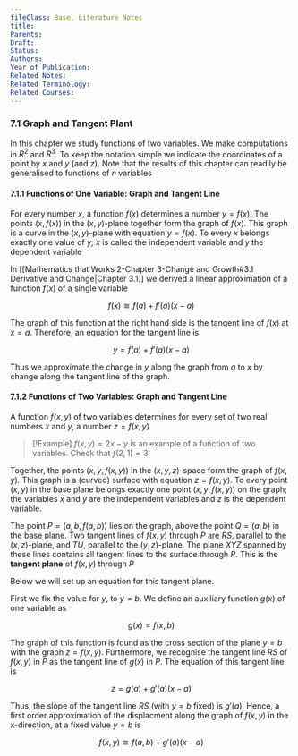 ```yaml
---
fileClass: Base, Literature Notes
title: 
Parents: 
Draft: 
Status: 
Authors: 
Year of Publication: 
Related Notes: 
Related Terminology: 
Related Courses: 
---
```

### 7.1 Graph and Tangent Plant
In this chapter we study functions of two variables. We make computations in $R^2$ and $R^3$. To keep the notation simple we indicate the coordinates of a point by $x$ and $y$ (and $z$). Note that the results of this chapter can readily be generalised to functions of $n$ variables

#### 7.1.1 Functions of One Variable: Graph and Tangent Line
For every number $x$, a function $f(x)$ determines a number $y=f(x)$. The points $(x, f(x))$ in the $(x,y)$-plane together form the graph of $f(x)$. This graph is a curve in the $(x,y)$-plane with equation $y=f(x)$. To every $x$ belongs exactly one value of $y$; $x$ is called the independent variable and $y$ the dependent variable

In [[Mathematics that Works 2-Chapter 3-Change and Growth#3.1 Derivative and Change|Chapter 3.1]] we derived a linear approximation of a function $f(x)$ of a single variable

$$
f(x) \cong f(a)+ f'(a)(x-a)
$$

The graph of this function at the right hand side is the tangent line of $f(x)$ at $x=a$. Therefore, an equation for the tangent line is 

$$
y=f(a)+f'(a)(x-a)
$$

Thus we approximate the change in $y$ along the graph from $a$ to $x$ by change along the tangent line of the graph.

#### 7.1.2 Functions of Two Variables: Graph and Tangent Line
A function $f(x,y)$ of two variables determines for every set of two real numbers $x$ and $y$, a number $z=f(x,y)$

>[!Example]
>$f(x,y)=2x-y$ is an example of a function of two variables. Check that $f(2,1)=3$

Together, the points $(x,y,f(x,y))$ in the $(x,y,z)$-space form the graph of $f(x,y)$. This graph is a (curved) surface with equation $z=f(x,y)$. To every point $(x,y)$ in the base plane belongs exactly one point $(x,y,f(x,y))$ on the graph; the variables $x$ and $y$ are the independent variables and $z$ is the dependent variable. 

The point $P=(a,b,f(a,b))$ lies on the graph, above the point $Q=(a,b)$ in the base plane. Two tangent lines of $f(x,y)$ through $P$ are $RS$, parallel to the $(x,z)$-plane, and $TU$, parallel to the $(y,z)$-plane. The plane $XYZ$ spanned by these lines contains all tangent lines to the surface through $P$. This is the **tangent plane** of $f(x,y)$ through $P$

Below we will set up an equation for this tangent plane. 

First we fix the value for $y$, to $y=b$. We define an auxiliary function $g(x)$ of one variable as 

$$
g(x)=f(x,b)
$$

The graph of this function is found as the cross section of the plane $y=b$ with the graph $z=f(x,y)$. Furthermore, we recognise the tangent line $RS$ of $f(x,y)$ in $P$ as the tangent line of $g(x)$ in $P$. The equation of this tangent line is

$$
z=g(a)+g'(a)(x-a)
$$

Thus, the slope of the tangent line $RS$ (with $y=b$ fixed) is $g'(a)$. Hence, a first order approximation of the displacment along the graph of $f(x,y)$ in the x-direction, at a fixed value $y=b$ is

$$
f(x,y) \cong f(a,b) + g'(a)(x-a)
$$

